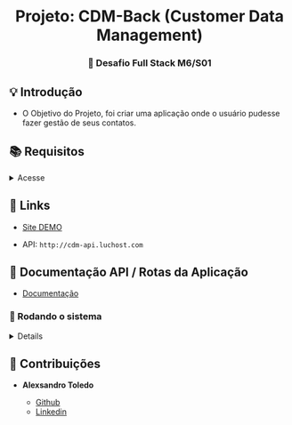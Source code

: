 <h1 align="center"> Projeto: CDM-Back (Customer Data Management) </h1>

<h3 align="center"> 
	🚀 Desafio Full Stack M6/S01
</h3>

## 💡 Introdução

- O Objetivo do Projeto, foi criar uma aplicação onde o usuário pudesse fazer gestão de seus contatos.

## 📚 Requisitos

<details>

<summary>Acesse</summary>

#### Cadastro de Usuário do sistema;

- Nome
- Email
- Telefone
- Data de registro (data em que o cliente foi registrado)

#### Cadastro de Contatos do Usuário;

- Nome
- Email
- Telefone

#### Tanto os clientes quanto os contatos devem ter as operações básicas de um CRUD;

#### Um cliente poderá ter mais de um contato vinculado a ele;

#### Um relatório (podendo ser em tela ou exportado em pdf) que mostre o cliente e seus contatos.

</details>

## 💫 Links

- [Site DEMO](https://cdm.luchost.com/)

- API: `http://cdm-api.luchost.com`

## 🚚 Documentação API / Rotas da Aplicação

- [Documentação](https://cdm-doc.luchost.com/)

### 🎲 Rodando o sistema

<Details>

#### Clonar o repositório do Frontend

```bash
git clone https://github.com/toledomg/CDM-Front_Luchost.git
```

### 💾 Instale as dependências Frontend

`yarn`

### 💾 Rodar servidor Frontend

`yarn dev`

Abra em seu browser o endereço [http://localhost:5173](http://localhost:5173)

#### Clonar o repositório do Backend

```bash
git clone https://github.com/toledomg/CDM-API_LucHost.git
```

### 💾 Instale as dependências Backend

`yarn`

### 💾 Rodar servidor Backend

`yarn dev`

Url API Local: `http://localhost:3000`

</Details>

## 🤝 Contribuições

- **Alexsandro Toledo**

  - [Github](https://github.com/toledomg)
  - [Linkedin](https://www.linkedin.com/in/toledomg/)

